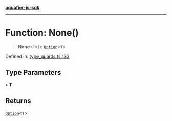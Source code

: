 [**aquafier-js-sdk**](../README.md)

***

# Function: None()

> **None**\<`T`\>(): [`Option`](../type-aliases/Option.md)\<`T`\>

Defined in: [type\_guards.ts:133](https://github.com/inblockio/aqua-verifier-js-lib/blob/8585c670e387bba02324c5d1649cefbfbcc39ce3/src/type_guards.ts#L133)

## Type Parameters

• **T**

## Returns

[`Option`](../type-aliases/Option.md)\<`T`\>
